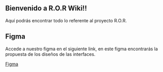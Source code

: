 ## Bienvenido a R.O.R Wiki!!

Aquí podrás encontrar todo lo referente al proyecto R.O.R.

## Figma

Accede a nuestro figma en el siguiente link, en este figma encontrarás la propuesta de los diseños de las interfaces.

[Figma](https://www.figma.com/design/WMpk8x9wez5mwKhufu3FkG/ROR?node-id=0-1&p=f&t=bEE91ZgH5NkXtht8-0)

